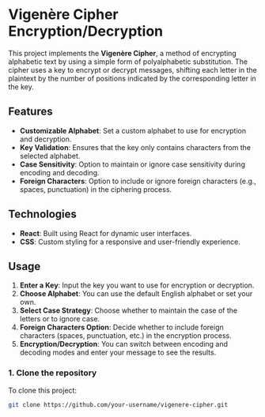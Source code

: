# Vigenère Cipher Encryption/Decryption

This project implements the **Vigenère Cipher**, a method of encrypting alphabetic text by using a simple form of polyalphabetic substitution. The cipher uses a key to encrypt or decrypt messages, shifting each letter in the plaintext by the number of positions indicated by the corresponding letter in the key.

## Features

- **Customizable Alphabet**: Set a custom alphabet to use for encryption and decryption.
- **Key Validation**: Ensures that the key only contains characters from the selected alphabet.
- **Case Sensitivity**: Option to maintain or ignore case sensitivity during encoding and decoding.
- **Foreign Characters**: Option to include or ignore foreign characters (e.g., spaces, punctuation) in the ciphering process.

## Technologies

- **React**: Built using React for dynamic user interfaces.
- **CSS**: Custom styling for a responsive and user-friendly experience.

## Usage

1. **Enter a Key**: Input the key you want to use for encryption or decryption.
2. **Choose Alphabet**: You can use the default English alphabet or set your own.
3. **Select Case Strategy**: Choose whether to maintain the case of the letters or to ignore case.
4. **Foreign Characters Option**: Decide whether to include foreign characters (spaces, punctuation, etc.) in the encryption process.
5. **Encryption/Decryption**: You can switch between encoding and decoding modes and enter your message to see the results.


### 1. Clone the repository
To clone this project:
```bash
git clone https://github.com/your-username/vigenere-cipher.git
